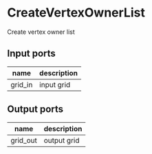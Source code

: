 
# CreateVertexOwnerList
Create vertex owner list

## Input ports
|name|description|
|-|-|
|grid_in|input grid|


## Output ports
|name|description|
|-|-|
|grid_out|output grid|
